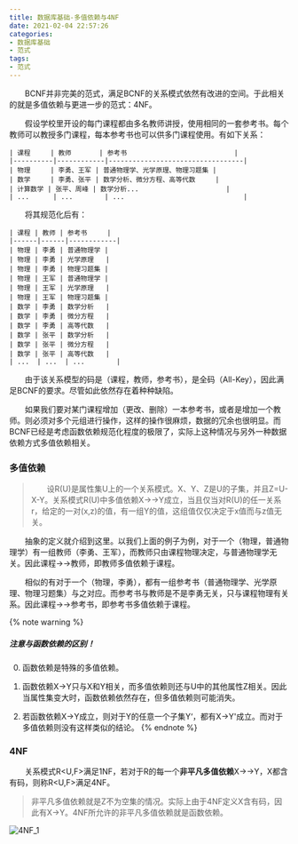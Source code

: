 ```yaml
---
title: 数据库基础-多值依赖与4NF
date: 2021-02-04 22:57:26
categories:
- 数据库基础
- 范式
tags:
- 范式
---
```


&emsp;&emsp;BCNF并非完美的范式，满足BCNF的关系模式依然有改进的空间。于此相关的就是多值依赖与更进一步的范式：4NF。

<!-- more -->

&emsp;&emsp;假设学校里开设的每门课程都由多名教师讲授，使用相同的一套参考书。每个教师可以教授多门课程，每本参考书也可以供多门课程使用。有如下关系：

```
| 课程     | 教师       | 参考书                           |
|----------|------------|----------------------------------|
| 物理     | 李勇、王军 | 普通物理学、光学原理、物理习题集 |
| 数学     | 李勇、张平 | 数学分析、微分方程、高等代数     |
| 计算数学 | 张平、周峰 | 数学分析...                      |
| ...      | ...        | ...                              |
```

&emsp;&emsp;将其规范化后有：

```
| 课程 | 教师 | 参考书     |
|------|------|------------|
| 物理 | 李勇 | 普通物理学 |
| 物理 | 李勇 | 光学原理   |
| 物理 | 李勇 | 物理习题集 |
| 物理 | 王军 | 普通物理学 |
| 物理 | 王军 | 光学原理   |
| 物理 | 王军 | 物理习题集 |
| 数学 | 李勇 | 数学分析   |
| 数学 | 李勇 | 微分方程   |
| 数学 | 李勇 | 高等代数   |
| 数学 | 张平 | 数学分析   |
| 数学 | 张平 | 微分方程   |
| 数学 | 张平 | 高等代数   |
| ...  | ...  | ...        |
```

&emsp;&emsp;由于该关系模型的码是（课程，教师，参考书），是全码（All-Key），因此满足BCNF的要求。尽管如此依然存在着种种缺陷。

&emsp;&emsp;如果我们要对某门课程增加（更改、删除）一本参考书，或者是增加一个教师。则必须对多个元组进行操作，这样的操作很麻烦，数据的冗余也很明显。而BCNF已经是考虑函数依赖规范化程度的极限了，实际上这种情况与另外一种数据依赖方式多值依赖相关。

### 多值依赖

> &emsp;&emsp;设R(U)是属性集U上的一个关系模式。X、Y、Z是U的子集，并且Z=U-X-Y。关系模式R(U)中多值依赖X->->Y成立，当且仅当对R(U)的任一关系r，给定的一对(x,z)的值，有一组Y的值，这组值仅仅决定于x值而与z值无关。

&emsp;&emsp;抽象的定义就介绍到这里。以我们上面的例子为例，对于一个（物理，普通物理学）有一组教师（李勇、王军），而教师只由课程物理决定，与普通物理学无关。因此课程->->教师，即教师多值依赖于课程。

&emsp;&emsp;相似的有对于一个（物理，李勇），都有一组参考书（普通物理学、光学原理、物理习题集）与之对应。而参考书与教师是不是李勇无关，只与课程物理有关系。因此课程->->参考书，即参考书多值依赖于课程。

{% note warning %}
##### 注意与函数依赖的区别！

0. 函数依赖是特殊的多值依赖。

1. 函数依赖X->Y只与X和Y相关，而多值依赖则还与U中的其他属性Z相关。因此当属性集变大时，函数依赖依然存在，但多值依赖则可能消失。

2. 若函数依赖X->Y成立，则对于Y的任意一个子集Y‘，都有X->Y'成立。而对于多值依赖则没有这样类似的结论。
{% endnote %}

### 4NF

&emsp;&emsp;关系模式R<U,F>满足1NF，若对于R的每一个**非平凡多值依赖**X->->Y，X都含有码，则称R<U,F>满足4NF。

> 非平凡多值依赖就是Z不为空集的情况。实际上由于4NF定义X含有码，因此有X->Y。4NF所允许的非平凡多值依赖就是函数依赖。

![4NF_1](4NF_1.svg)

